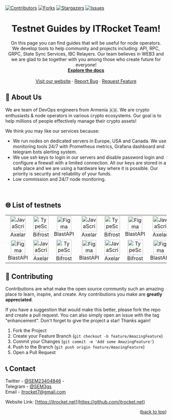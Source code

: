 <a name="readme-top"></a>

[![Contributors][contributors-shield]][contributors-url]
[![Forks][forks-shield]][forks-url]
[![Stargazers][stars-shield]][stars-url]
[![Issues][issues-shield]][issues-url]

<div>
  <h1 align="center">Testnet Guides by ITRocket Team!</h1>
   
  <p align="center">
    On this page you can find guides that will be useful for node operators.
    <br />
    We develop tools to help community and projects including: API, RPC, GRPC, State Sync Services, IBC Relayers. Our team believes in WEB3 and we are glad to be together with you among those who create future for everyone!
    <br />
    <a href="https://github.com/marutyan/testnet_guides"><strong>Explore the docs</strong></a>
    <br />
    <br />
    <a href="https://itrocket.net/" target="_blank">Visit our website</a>
    ·
    <a href="https://github.com/marutyan/testnet_guides/issues">Report Bug</a>
    ·
    <a href="https://github.com/marutyan/testnet_guides/issues">Request Feature</a>
    
  </p>
</div>

<!-- ABOUT THE PROJECT -->
## 🚀 About Us

We are team of DevOps engineers from Armenia :armenia:. We are crypto enthusiasts & node operators in various crypto ecosystems. Our goal is to help millions of people effectively manage their crypto assets! 

We think you may like our services because:
* We run nodes on dedicated servers in Europe, USA and Canada. We use monitoring tools 24/7 with Prometheus metrics, Grafana dashboard and telegram bots alerting system.
* We use ssh keys to login in our servers and disable password login and configure a firewall with a limited connection. All our keys are stored in a safe place and we are using a hardware key where it is possible. Our priority is security and reliability of your funds.
* Low commission and 24/7 node monitoring. 

<br />

<h2 align="left" id="list-testnets"> 🌐 List of testnets</h2>

 
<table width='100%'>
  <tr>
    <td align="center" width="96">
      <a href="#debabin-stack">
        <img src="https://user-images.githubusercontent.com/79756157/205507528-262d9736-8442-4641-be99-da873335c727.jpg" width="48" height="48" alt="JavaScript" />
      </a>
      <br>Axelar
    </td>
    <td align="center" width="96">
      <a href="#debabin-stack">
        <img src="https://user-images.githubusercontent.com/79756157/205507529-2eea06bd-1089-4532-8e83-31351c90dd3e.png" width="48" height="48" alt="TypeScript"         />
      </a>
      <br>Bifrost
    </td>
    <td align="center" width="96">
      <a href="#debabin-stack" >
        <img src="https://user-images.githubusercontent.com/79756157/205507530-a2877b8a-6a62-4fbd-aa6f-c217d9a39df8.jpg" width="45" height="45" alt="Figma" />
      </a>
      <br>BlastAPI
    </td>
        <td align="center" width="96">
      <a href="#debabin-stack">
        <img src="https://user-images.githubusercontent.com/79756157/205507528-262d9736-8442-4641-be99-da873335c727.jpg" width="48" height="48" alt="JavaScript" />
      </a>
      <br>Axelar
    </td>
    <td align="center" width="96">
      <a href="#debabin-stack">
        <img src="https://user-images.githubusercontent.com/79756157/205507529-2eea06bd-1089-4532-8e83-31351c90dd3e.png" width="48" height="48" alt="TypeScript"         />
      </a>
      <br>Bifrost
    </td>
    <td align="center" width="96">
      <a href="#debabin-stack" >
        <img src="https://user-images.githubusercontent.com/79756157/205507530-a2877b8a-6a62-4fbd-aa6f-c217d9a39df8.jpg" width="45" height="45" alt="Figma" />
      </a>
      <br>BlastAPI
    </td>
        <td align="center" width="96">
      <a href="#debabin-stack">
        <img src="https://user-images.githubusercontent.com/79756157/205507528-262d9736-8442-4641-be99-da873335c727.jpg" width="48" height="48" alt="JavaScript" />
      </a>
      <br>Axelar
    </td>
    <td align="center" width="96">
      <a href="#debabin-stack">
        <img src="https://user-images.githubusercontent.com/79756157/205507529-2eea06bd-1089-4532-8e83-31351c90dd3e.png" width="48" height="48" alt="TypeScript"         />
      </a>
      <br>Bifrost
    </td>
    <td align="center" width="96">
      <a href="#debabin-stack" >
        <img src="https://user-images.githubusercontent.com/79756157/205507530-a2877b8a-6a62-4fbd-aa6f-c217d9a39df8.jpg" width="45" height="45" alt="Figma" />
      </a>
      <br>BlastAPI
    </td>
    </tr>
    <tr>
        </td>
    <td align="center" width="96">
      <a href="#debabin-stack" >
        <img src="https://user-images.githubusercontent.com/79756157/205507530-a2877b8a-6a62-4fbd-aa6f-c217d9a39df8.jpg" width="45" height="45" alt="Figma" />
      </a>
      <br>BlastAPI
    </td>
        <td align="center" width="96">
      <a href="#debabin-stack">
        <img src="https://user-images.githubusercontent.com/79756157/205507528-262d9736-8442-4641-be99-da873335c727.jpg" width="48" height="48" alt="JavaScript" />
      </a>
      <br>Axelar
    </td>
    <td align="center" width="96">
      <a href="#debabin-stack">
        <img src="https://user-images.githubusercontent.com/79756157/205507529-2eea06bd-1089-4532-8e83-31351c90dd3e.png" width="48" height="48" alt="TypeScript"         />
      </a>
      <br>Bifrost
    </td>
    <td align="center" width="96">
      <a href="#debabin-stack" >
        <img src="https://user-images.githubusercontent.com/79756157/205507530-a2877b8a-6a62-4fbd-aa6f-c217d9a39df8.jpg" width="45" height="45" alt="Figma" />
      </a>
      <br>BlastAPI
    </td>
        <td align="center" width="96">
      <a href="#debabin-stack">
        <img src="https://user-images.githubusercontent.com/79756157/205507528-262d9736-8442-4641-be99-da873335c727.jpg" width="48" height="48" alt="JavaScript" />
      </a>
      <br>Axelar
    </td>
    <td align="center" width="96">
      <a href="#debabin-stack">
        <img src="https://user-images.githubusercontent.com/79756157/205507529-2eea06bd-1089-4532-8e83-31351c90dd3e.png" width="48" height="48" alt="TypeScript"         />
      </a>
      <br>Bifrost
    </td>
    <td align="center" width="96">
      <a href="#debabin-stack" >
        <img src="https://user-images.githubusercontent.com/79756157/205507530-a2877b8a-6a62-4fbd-aa6f-c217d9a39df8.jpg" width="45" height="45" alt="Figma" />
      </a>
      <br>BlastAPI
    </td>
    </tr>
</table>

## 🌟 Contributing

Contributions are what make the open source community such an amazing place to learn, inspire, and create. Any contributions you make are **greatly appreciated**.

If you have a suggestion that would make this better, please fork the repo and create a pull request. You can also simply open an issue with the tag "enhancement".
Don't forget to give the project a star! Thanks again!

1. Fork the Project
2. Create your Feature Branch (`git checkout -b feature/AmazingFeature`)
3. Commit your Changes (`git commit -m 'Add some AmazingFeature'`)
4. Push to the Branch (`git push origin feature/AmazingFeature`)
5. Open a Pull Request

<!-- CONTACT -->
## 📞 Contact

Twitter - [@SEM23404846](https://twitter.com/SEM23404846) -
<br />
Telegram - [@SEM3gs](https://t.me/SEM3gs)
<br />
Email -  itrocket7@gmail.com

Website Link: [https://itrocket.net](https://github.com/itrocket.net)

<p align="right">(<a href="#readme-top">back to top</a>)</p>



<!-- MARKDOWN LINKS & IMAGES -->
<!-- https://www.markdownguide.org/basic-syntax/#reference-style-links -->
[contributors-shield]: https://img.shields.io/github/contributors/marutyan/testnet_guides.svg?style=for-the-badge
[contributors-url]: https://github.com/marutyan/testnet_guides/graphs/contributors
[forks-shield]: https://img.shields.io/github/forks/marutyan/testnet_guides.svg?style=for-the-badge
[forks-url]: https://github.com/marutyan/testnet_guides/network/members
[stars-shield]: https://img.shields.io/github/stars/marutyan/testnet_guides.svg?style=for-the-badge
[stars-url]: https://github.com/marutyan/testnet_guides/stargazers
[issues-shield]: https://img.shields.io/github/issues/marutyan/testnet_guides.svg?style=for-the-badge
[issues-url]: https://github.com/marutyan/testnet_guides/issues
[license-shield]: https://img.shields.io/github/license/marutyan/testnet_guides.svg?style=for-the-badge
[license-url]: https://github.com/marutyan/Best-README-Template/blob/master/LICENSE.txt
[linkedin-shield]: https://img.shields.io/badge/-LinkedIn-black.svg?style=for-the-badge&logo=linkedin&colorB=555
[linkedin-url]: https://linkedin.com/in/othneildrew
[product-screenshot]: images/screenshot.png
[Next.js]: https://img.shields.io/badge/next.js-000000?style=for-the-badge&logo=nextdotjs&logoColor=white
[Next-url]: https://nextjs.org/
[React.js]: https://img.shields.io/badge/React-20232A?style=for-the-badge&logo=react&logoColor=61DAFB
[React-url]: https://reactjs.org/
